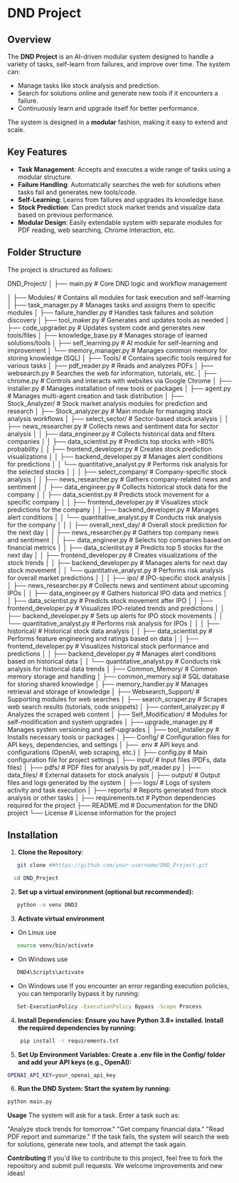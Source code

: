 # DND Project

## Overview
The **DND Project** is an AI-driven modular system designed to handle a variety of tasks, self-learn from failures, and improve over time. The system can:
- Manage tasks like stock analysis and prediction.
- Search for solutions online and generate new tools if it encounters a failure.
- Continuously learn and upgrade itself for better performance.

The system is designed in a **modular** fashion, making it easy to extend and scale.

## Key Features
- **Task Management**: Accepts and executes a wide range of tasks using a modular structure.
- **Failure Handling**: Automatically searches the web for solutions when tasks fail and generates new tools/code.
- **Self-Learning**: Learns from failures and upgrades its knowledge base.
- **Stock Prediction**: Can predict stock market trends and visualize data based on previous performance.
- **Modular Design**: Easily extendable system with separate modules for PDF reading, web searching, Chrome interaction, etc.

## Folder Structure
The project is structured as follows:

DND_Project/
│
├── main.py                                  # Core DND logic and workflow management

│
├── Modules/                                 # Contains all modules for task execution and self-learning
│   ├── task_manager.py                      # Manages tasks and assigns them to specific modules
│   ├── failure_handler.py                   # Handles task failures and solution discovery
│   ├── tool_maker.py                        # Generates and updates tools as needed
│   ├── code_upgrader.py                     # Updates system code and generates new tools/files
│   ├── knowledge_base.py                    # Manages storage of learned solutions/tools
│   ├── self_learning.py                     # AI module for self-learning and improvement
│   └── memory_manager.py                    # Manages common memory for storing knowledge (SQL)
│
├── Tools/                                   # Contains specific tools required for various tasks
│   ├── pdf_reader.py                        # Reads and analyzes PDFs
│   ├── websearch.py                         # Searches the web for information, tutorials, etc.
│   ├── chrome.py                            # Controls and interacts with websites via Google Chrome
│   ├── installer.py                         # Manages installation of new tools or packages
│   ├── agent.py                             # Manages multi-agent creation and task distribution
│
├── Stock_Analyzer/                          # Stock market analysis modules for prediction and research
│   ├── Stock_analyzer.py                    # Main module for managing stock analysis workflows
│   ├── select_sector/                       # Sector-based stock analysis
│   │   ├── news_researcher.py               # Collects news and sentiment data for sector analysis
│   │   ├── data_engineer.py                 # Collects historical data and filters companies
│   │   ├── data_scientist.py                # Predicts top stocks with >80% probability
│   │   ├── frontend_developer.py            # Creates stock prediction visualizations
│   │   ├── backend_developer.py             # Manages alert conditions for predictions
│   │   └── quantitative_analyst.py          # Performs risk analysis for the selected stocks
│   │
│   ├── select_company/                      # Company-specific stock analysis
│   │   ├── news_researcher.py               # Gathers company-related news and sentiment
│   │   ├── data_engineer.py                 # Collects historical stock data for the company
│   │   ├── data_scientist.py                # Predicts stock movement for a specific company
│   │   ├── frontend_developer.py            # Visualizes stock predictions for the company
│   │   ├── backend_developer.py             # Manages alert conditions
│   │   └── quantitative_analyst.py          # Conducts risk analysis for the company
│   │
│   ├── overall_next_day/                    # Overall stock prediction for the next day
│   │   ├── news_researcher.py               # Gathers top company news and sentiment
│   │   ├── data_engineer.py                 # Selects top companies based on financial metrics
│   │   ├── data_scientist.py                # Predicts top 5 stocks for the next day
│   │   ├── frontend_developer.py            # Creates visualizations of the stock trends
│   │   ├── backend_developer.py             # Manages alerts for next day stock movement
│   │   └── quantitative_analyst.py          # Performs risk analysis for overall market predictions
│   │
│   ├── ipo/                                 # IPO-specific stock analysis
│   │   ├── news_researcher.py               # Collects news and sentiment about upcoming IPOs
│   │   ├── data_engineer.py                 # Gathers historical IPO data and metrics
│   │   ├── data_scientist.py                # Predicts stock movement after IPO
│   │   ├── frontend_developer.py            # Visualizes IPO-related trends and predictions
│   │   ├── backend_developer.py             # Sets up alerts for IPO stock movements
│   │   └── quantitative_analyst.py          # Performs risk analysis for IPOs
│   │
│   ├── historical/                          # Historical stock data analysis
│   │   ├── data_scientist.py                # Performs feature engineering and ratings based on data
│   │   ├── frontend_developer.py            # Visualizes historical stock performance and predictions
│   │   ├── backend_developer.py             # Manages alert conditions based on historical data
│   │   └── quantitative_analyst.py          # Conducts risk analysis for historical data trends
│
├── Common_Memory/                           # Common memory storage and handling
│   ├── common_memory.sql                    # SQL database for storing shared knowledge
│   ├── memory_handler.py                    # Manages retrieval and storage of knowledge
│
├── Websearch_Support/                       # Supporting modules for web searches
│   ├── search_scraper.py                    # Scrapes web search results (tutorials, code snippets)
│   ├── content_analyzer.py                  # Analyzes the scraped web content
│
├── Self_Modification/                       # Modules for self-modification and system upgrades
│   ├── upgrade_manager.py                   # Manages system versioning and self-upgrades
│   ├── tool_installer.py                    # Installs necessary tools or packages
│
├── Config/                                  # Configuration files for API keys, dependencies, and settings
│   ├── .env                                 # API keys and configurations (OpenAI, web scraping, etc.)
│   ├── config.py                            # Main configuration file for project settings
│
├── input/                                   # Input files (PDFs, data files)
│   ├── pdfs/                                # PDF files for analysis by pdf_reader.py
│   ├── data_files/                          # External datasets for stock analysis
│
├── output/                                  # Output files and logs generated by the system
│   ├── logs/                                # Logs of system activity and task execution
│   ├── reports/                             # Reports generated from stock analysis or other tasks
│
├── requirements.txt                         # Python dependencies required for the project
├── README.md                                # Documentation for the DND project
└── License                                  # License information for the project



## Installation
1. **Clone the Repository**:
```bash
   git clone ##https://github.com/your-username/DND_Project.git
  ```

 ```bash
   cd DND_Project
  ```

2. **Set up a virtual environment (optional but recommended):**

```bash
   python -m venv DND3
```
3. **Activate virtual environment**


* On Linux use 

```bash
   source venv/bin/activate
```
   
* On Windows use 

```bash
   DND4\Scripts\activate
``` 


* On Windows use If you encounter an error regarding execution policies, you can temporarily bypass it by running:
```bash
   Set-ExecutionPolicy -ExecutionPolicy Bypass -Scope Process
```


4.  **Install Dependencies: Ensure you have Python 3.8+ installed. Install the required dependencies by running:**

```bash
    pip install -r requirements.txt
```
5.  **Set Up Environment Variables: Create a .env file in the Config/ folder and add your API keys (e.g., OpenAI):**

```bash
OPENAI_API_KEY=your_openai_api_key
```


6. **Run the DND System: Start the system by running:**

```bash
python main.py
```
**Usage**
The system will ask for a task. Enter a task such as:

"Analyze stock trends for tomorrow."
"Get company financial data."
"Read PDF report and summarize."
If the task fails, the system will search the web for solutions, generate new tools, and attempt the task again.

**Contributing**
If you'd like to contribute to this project, feel free to fork the repository and submit pull requests. We welcome improvements and new ideas!
